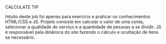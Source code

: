 CALCULATE TIP

Intuito deste job foi apenas para exercicio e praticar os conhecimentos HTML/CSS e JS.
Projeto consiste em calcular o valor de uma conta, selecionar a qualidade do serviço e a quantidade de pessoas a se dividir.
JS é responsável pela dinâmica do site fazendo o cálculo e ocultação de itens se necessário.
